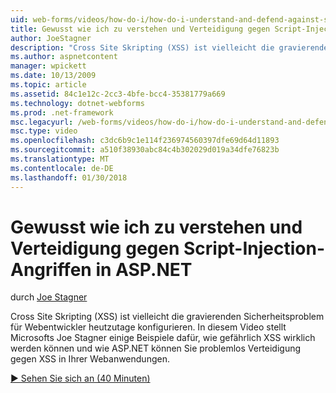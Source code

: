 ```yaml
---
uid: web-forms/videos/how-do-i/how-do-i-understand-and-defend-against-script-injection-attacks-in-aspnet
title: Gewusst wie ich zu verstehen und Verteidigung gegen Script-Injection-Angriffen in ASP.NET | Microsoft Docs
author: JoeStagner
description: "Cross Site Skripting (XSS) ist vielleicht die gravierenden Sicherheitsproblem für Webentwickler heutzutage konfigurieren. In diesem Video Microsofts Joe Stagner pro..."
ms.author: aspnetcontent
manager: wpickett
ms.date: 10/13/2009
ms.topic: article
ms.assetid: 84c1e12c-2cc3-4bfe-bcc4-35381779a669
ms.technology: dotnet-webforms
ms.prod: .net-framework
msc.legacyurl: /web-forms/videos/how-do-i/how-do-i-understand-and-defend-against-script-injection-attacks-in-aspnet
msc.type: video
ms.openlocfilehash: c3dc6b9c1e114f236974560397dfe69d64d11893
ms.sourcegitcommit: a510f38930abc84c4b302029d019a34dfe76823b
ms.translationtype: MT
ms.contentlocale: de-DE
ms.lasthandoff: 01/30/2018
---
```

<a name="how-do-i-understand-and-defend-against-script-injection-attacks-in-aspnet"></a>Gewusst wie ich zu verstehen und Verteidigung gegen Script-Injection-Angriffen in ASP.NET
====================
durch [Joe Stagner](https://github.com/JoeStagner)

Cross Site Skripting (XSS) ist vielleicht die gravierenden Sicherheitsproblem für Webentwickler heutzutage konfigurieren. In diesem Video stellt Microsofts Joe Stagner einige Beispiele dafür, wie gefährlich XSS wirklich werden können und wie ASP.NET können Sie problemlos Verteidigung gegen XSS in Ihrer Webanwendungen.

[&#9654; Sehen Sie sich an (40 Minuten)](https://channel9.msdn.com/Blogs/ASP-NET-Site-Videos/how-do-i-understand-and-defend-against-script-injection-attacks-in-aspnet)
